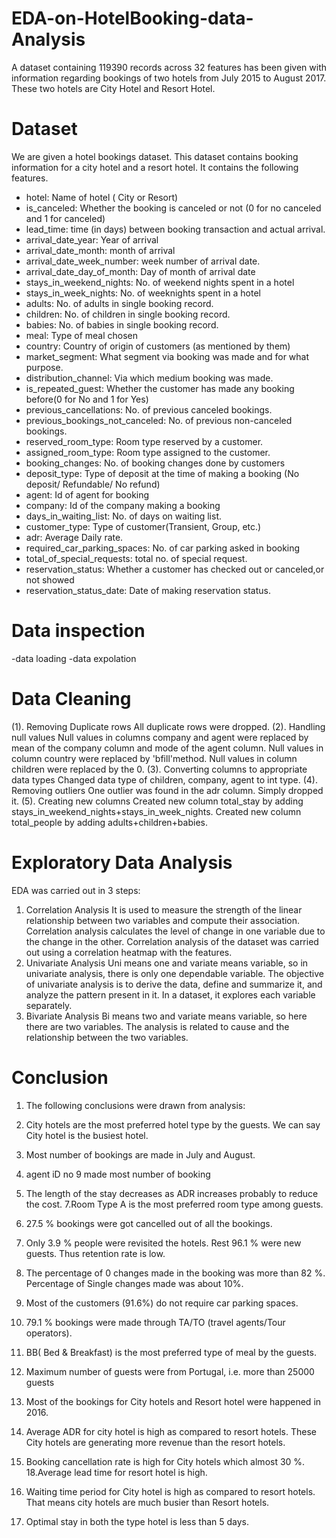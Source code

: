 # EDA-on-HotelBooking-data-Analysis
A dataset containing 119390 records across 32 features has been given with information regarding bookings of two hotels from July 2015 to August 2017. These two hotels are City Hotel and Resort Hotel. 
# Dataset
We are given a hotel bookings dataset. This dataset contains booking information for a city hotel and a resort hotel. It contains the following features.
- hotel: Name of hotel ( City or Resort)
- is_canceled: Whether the booking is canceled or not (0 for no canceled and 1 for canceled)
- lead_time: time (in days) between booking transaction and actual arrival.
- arrival_date_year: Year of arrival
- arrival_date_month: month of arrival
- arrival_date_week_number: week number of arrival date.
- arrival_date_day_of_month: Day of month of arrival date
- stays_in_weekend_nights: No. of weekend nights spent in a hotel
- stays_in_week_nights: No. of weeknights spent in a hotel
- adults: No. of adults in single booking record.
- children: No. of children in single booking record.
- babies: No. of babies in single booking record. 
- meal: Type of meal chosen 
- country: Country of origin of customers (as mentioned by them)
- market_segment: What segment via booking was made and for what purpose.
- distribution_channel: Via which medium booking was made.
- is_repeated_guest: Whether the customer has made any booking before(0 for No and 1 for 
                     Yes)
- previous_cancellations: No. of previous canceled bookings.
- previous_bookings_not_canceled: No. of previous non-canceled bookings.
- reserved_room_type: Room type reserved by a customer.
- assigned_room_type: Room type assigned to the customer.
- booking_changes: No. of booking changes done by customers
- deposit_type: Type of deposit at the time of making a booking (No deposit/ Refundable/ No refund)
- agent: Id of agent for booking
- company: Id of the company making a booking
- days_in_waiting_list: No. of days on waiting list.
- customer_type: Type of customer(Transient, Group, etc.)
- adr: Average Daily rate.
- required_car_parking_spaces: No. of car parking asked in booking
- total_of_special_requests: total no. of special request.
- reservation_status: Whether a customer has checked out or canceled,or not showed 
- reservation_status_date: Date of making reservation status.
# Data inspection
-data loading
-data expolation
# Data Cleaning
(1). Removing Duplicate rows
All duplicate rows were dropped.
(2).  Handling null values
Null values in columns company and agent were replaced by mean of the company column and mode of the agent column.
Null values in column country were replaced by 'bfill'method.
Null values in column children were replaced by the 0.
(3).  Converting columns to appropriate data types
Changed data type of children, company, agent to int type.
(4).  Removing outliers
One outlier was found in the adr column. Simply dropped it.
(5).  Creating new columns
Created new column total_stay by adding stays_in_weekend_nights+stays_in_week_nights.
Created new column total_people by adding adults+children+babies.

# Exploratory Data Analysis
 EDA was carried out in 3 steps:

1. Correlation Analysis
It is used to measure the strength of the linear relationship between two variables and compute their association. Correlation analysis calculates the level of change in one variable due to the change in the other. Correlation analysis of the dataset was carried out using a correlation heatmap with the features.
2. Univariate Analysis
Uni means one and variate means variable, so in univariate analysis, there is only one dependable variable. The objective of univariate analysis is to derive the data, define and summarize it, and analyze the pattern present in it. In a dataset, it explores each variable separately.
3. Bivariate Analysis
Bi means two and variate means variable, so here there are two variables. The analysis is related to cause and the relationship between the two variables. 
# Conclusion
 1. The following conclusions were drawn from analysis:

 2. City hotels are the most preferred hotel type by the guests. We can say City hotel is the busiest hotel.
3. Most number of bookings are made in July and August.
4. agent iD no 9 made most number of booking
6. The length of the stay decreases as ADR increases probably to reduce the cost.
7.Room Type A is the most preferred room type among guests.
8. 27.5 % bookings were got cancelled out of all the bookings.
9. Only 3.9 % people were revisited the hotels. Rest 96.1 % were new guests. Thus retention rate is low.
10. The percentage of 0 changes made in the booking was more than 82 %. Percentage of Single changes made was about 10%.
11. Most of the customers (91.6%) do not require car parking spaces.
12. 79.1 % bookings were made through TA/TO (travel agents/Tour operators).
13. BB( Bed & Breakfast) is the most preferred type of meal by the guests.
14. Maximum number of guests were from Portugal, i.e. more than 25000 guests
15. Most of the bookings for City hotels and Resort hotel were happened in 2016.
16. Average ADR for city hotel is high as compared to resort hotels. These City hotels are generating more revenue than the resort hotels.
17. Booking cancellation rate is high for City hotels which almost 30 %.
18.Average lead time for resort hotel is high.
19. Waiting time period for City hotel is high as compared to resort hotels. That means city hotels are much busier than Resort hotels.
20. Optimal stay in both the type hotel is less than 5 days.
